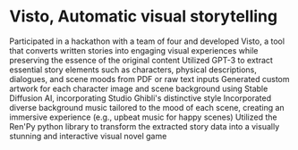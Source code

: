 # Visto, Automatic visual storytelling

Participated in a hackathon with a team of four and developed Visto, a tool that converts written stories into engaging visual experiences while preserving the essence of the original content
Utilized GPT-3 to extract essential story elements such as characters, physical descriptions, dialogues, and scene moods from PDF or raw text inputs
Generated custom artwork for each character image and scene background using Stable Diffusion AI, incorporating Studio Ghibli's distinctive style
Incorporated diverse background music tailored to the mood of each scene, creating an immersive experience (e.g., upbeat music for happy scenes)
Utilized the Ren'Py python library to transform the extracted story data into a visually stunning and interactive visual novel game
